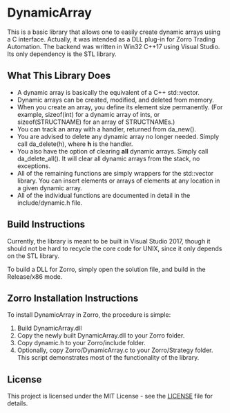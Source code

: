 # DynamicArray

This is a basic library that allows one to easily create dynamic arrays using a C interface.  Actually, it was intended as a DLL plug-in for Zorro Trading Automation.  The backend was written in Win32 C++17 using Visual Studio. Its only dependency is the STL library.

## What This Library Does

* A dynamic array is basically the equivalent of a C++ std::vector.
* Dynamic arrays can be created, modified, and deleted from memory.
* When you create an array, you define its element size permanently. (For example, sizeof(int) for a dynamic array of ints, or sizeof(STRUCTNAME) for an array of STRUCTNAMEs.)
* You can track an array with a handler, returned from da_new().
* You are advised to delete any dynamic array no longer needed.  Simply call da_delete(h), where **h** is the handler.
* You also have the option of clearing **all** dynamic arrays.  Simply call da_delete_all().  It will clear all dynamic arrays from the stack, no exceptions.
* All of the remaining functions are simply wrappers for the std::vector library.  You can insert elements or arrays of elements at any location in a given dynamic array.
* All of the individual functions are documented in detail in the include/dynamic.h file.

## Build Instructions

Currently, the library is meant to be built in Visual Studio 2017, though it should not be hard to recycle the core code for UNIX, since it only depends on the STL library.

To build a DLL for Zorro, simply open the solution file, and build in the Release/x86 mode.

## Zorro Installation Instructions

To install DynamicArray in Zorro, the procedure is simple:
1. Build DynamicArray.dll
2. Copy the newly built DynamicArray.dll to your Zorro folder.
3. Copy dynamic.h to your Zorro/include folder.
4. Optionally, copy Zorro/DynamicArray.c to your Zorro/Strategy folder.  This script demonstrates most of the functionality of the library.

## License

This project is licensed under the MIT License - see the [LICENSE](LICENSE) file for details.

